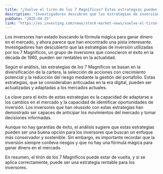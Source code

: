 ```yaml
---
title: "¿Vuelve el tirón de los 7 Magníficos? Estas estrategias pueden batir al mercado"
description: "Investigadores descubren que las estrategias de inversión utilizadas por los 7 Magníficos pueden ser rentables en la actualidad."
pubDate: "2025-04-25"
link: "https://es.investing.com/news/stock-market-news/vuelve-el-tiron-de-los-7-magnificos-estas-estrategias-pueden-batir-al-mercado-3114328"
---
```


Los inversores han estado buscando la fórmula mágica para ganar dinero en el mercado, y ahora parece que han encontrado una pista interesante. Investigadores han descubierto que las estrategias de inversión utilizadas por los 7 Magníficos, un grupo de inversores que conocieron el éxito en la década de 1960, pueden ser rentables en la actualidad.

Según el análisis, las estrategias de los 7 Magníficos se basan en la diversificación de la cartera, la selección de acciones con crecimiento potencial y la reducción del riesgo mediante la gestión del portafolio. Estas estrategias, que se consideraban anticuadas en la era digital, pueden ser actualizadas y adaptadas a los mercados actuales.

La clave para el éxito de estas estrategias es la capacidad de adaptarse a los cambios en el mercado y la capacidad de identificar oportunidades de inversión. Los inversores que han réussido con estas estrategias han demostrado ser capaces de anticipar los movimientos del mercado y tomar decisiones informadas.

Aunque no hay garantías de éxito, el análisis sugiere que estas estrategias pueden ser una buena opción para los inversores que buscan un enfoque más conservador y sostenible. Sin embargo, es importante recordar que la inversión siempre conlleva riesgos y que no hay una fórmula mágica para ganar dinero en el mercado.

En resumen, el tirón de los 7 Magníficos puede estar de vuelta, y si se aplica correctamente, puede ser una estrategia rentable para los inversores.